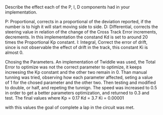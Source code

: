 Describe the effect each of the P, I, D components had in your implementation.

P: Proportional, corrects in a proportional of the deviation reported, if the number is to high it will start moving side to side.
D: Differential, corrects the steering value in relation of the change of the Cross Track Error increments, decrements. In this implementation the constand Kd is set to around 20 times the Proportional Kp constant.
I: Integral, Correct the error of drift, since is not observable the effect of drift in the track, this constant Ki is almost 0.

Chosing the Parameters.
An implementation of Twiddle was used, the Total Error to optimize was not the correct parameter to optimize, it keeps increesing the Kp constant and the other two remain in 0.
Than manual tunning was tried, observing how each parameter affected, seting a value of 1 for the chosed parameter and the other two.
Then testing and modified to double, or half, and repeting the tunnign.
The speed was increased to 0.5 in order to get a better parameters optimization, and returned to 0.3 and test.
The final values where
Kp = 0.17
Kd = 3.7
Ki = 0.00001

with this values the goal of complete a lap in the circuit was met.
